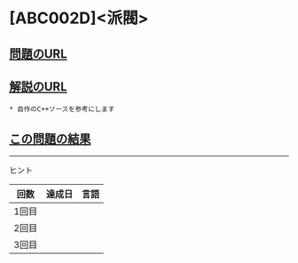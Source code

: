 # \[ABC002D\]\<派閥\>

## [問題のURL](https://atcoder.jp/contests/abc002/tasks/abc002_4)

## [解説のURL](https://atcoder.jp/contests/abc002/submissions/36549783)
    * 自作のC++ソースを参考にします

## [この問題の結果](https://atcoder.jp/contests/abc002/submissions?f.Task=abc002_4&f.LanguageName=Python3&f.Status=AC&f.User=)

---

ヒント

| 回数 | 達成日 | 言語 |
| --- | ----- | ---- |
| 1回目 |  |  |
| 2回目 |  |  |
| 3回目 |  |  |
